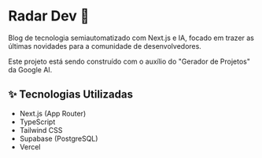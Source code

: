# Radar Dev 🚀

Blog de tecnologia semiautomatizado com Next.js e IA, focado em trazer as últimas novidades para a comunidade de desenvolvedores.

Este projeto está sendo construído com o auxílio do "Gerador de Projetos" da Google AI.

## ✨ Tecnologias Utilizadas

- Next.js (App Router)
- TypeScript
- Tailwind CSS
- Supabase (PostgreSQL)
- Vercel
